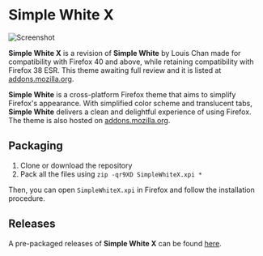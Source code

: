 # Simple White X

![Screenshot](https://cloud.githubusercontent.com/assets/7802430/5057922/27a1813e-6d15-11e4-87f9-fd9d461d7867.png)

**Simple White X** is a revision of **Simple White** by Louis Chan made for compatibility with Firefox 40 and above, while retaining compatibility with Firefox 38 ESR.  This theme awaiting full review and it is listed at  [addons.mozilla.org](https://addons.mozilla.org/addon/simplewhitex/).

**Simple White** is a cross-platform Firefox theme that aims to simplify Firefox's appearance. With simplified color scheme and translucent tabs, **Simple White** delivers a clean and delightful experience of using Firefox. The theme is also hosted on [addons.mozilla.org](https://addons.mozilla.org/addon/simplewhite/).

## Packaging

1. Clone or download the repository
2. Pack all the files using `zip -qr9XD SimpleWhiteX.xpi *`

Then, you can open `SimpleWhiteX.xpi` in Firefox and follow the installation procedure.

## Releases

A pre-packaged releases of **Simple White X** can be found [here](https://github.com/johngraciliano/simplewhite/releases/).
